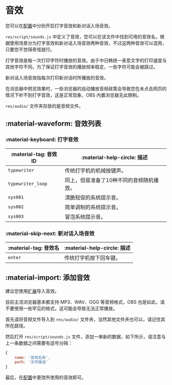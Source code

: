 # 音效
您可以在[配置](config.md)中分别开启打字音效和新对话入场音效。

`res/script/sounds.js` 中定义了音效，您可以在该文件中找到可用的音效名。根据使用场景分为打字音效和新对话入场音效两种音效，不过这两种音效可以混用，只要您不觉得奇怪就行。

打字音效是每一次打印字符时播放的音效。由于中日韩统一表意文字的打印速度与其他字符不同，为了保证打字音效的播放频率稳定，一些字符可能会被跳过。

新对话入场音效指每次打印新对话时所播放的音效。

在浏览器中预览效果时，一些浏览器的自动播放音频政策会导致您在未点击网页的情况下听不到打字音效，这是正常现象，OBS 内置浏览器无此限制。

`res/audio/` 文件夹存放的是音频文件。

## :material-waveform: 音效列表
### :material-keyboard: 打字音效
| :material-tag: 音效 ID | :material-help-circle: 描述 |
| - | - |
| `typewriter` | 传统打字机的机械按键声。 |
| `typewriter_loop` | 同上，但是准备了10种不同的音频随机播放。 |
| `sys001` | 清脆短促的系统提示音。 |
| `sys002` | 简单调制的系统提示音。 |
| `sys003` | 冒泡系统提示音。 |

### :material-skip-next: 新对话入场音效
| :material-tag: 音效名 | :material-help-circle: 描述 |
| - | - |
| `enter` | 传统打字机按下回车键。 |

## :material-import: 添加音效
建议您使用[扩展](extension.md)导入音效。

目前主流浏览器基本都支持 MP3、WAV、OGG 等音频格式，OBS 也是如此，请不要使用一些罕见的格式，这可能会导致无法正常播放。

首先请将音频文件导入到 `res/audio/` 文件夹，当然其他文件夹也可以，请记住其所在路径。

然后打开 `res/script/sounds.js` 文件，添加一串新的数据，如下所示，请注意与上一条数据之间需要有逗号分隔：

``` javascript
{
    name: '音效名称',
    path: '文件路径'
}
```

最后，在[配置](config.md)中更改所使用的音效即可。
